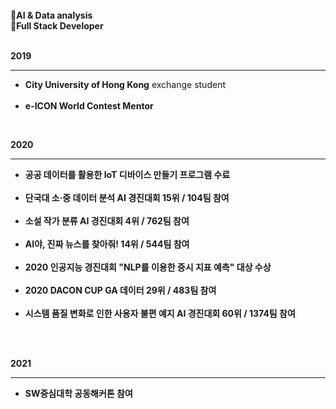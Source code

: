 <!--
**allan02/allan02** is a ✨ _special_ ✨ repository because its `README.md` (this file) appears on your GitHub profile.

Here are some ideas to get you started:

- 🔭 I’m currently working on ...
- 🌱 I’m currently learning ...
- 👯 I’m looking to collaborate on ...
- 🤔 I’m looking for help with ...
- 💬 Ask me about ...
- 📫 How to reach me: ...
- 😄 Pronouns: ...
- ⚡ Fun fact: ...
-->  
<br>
<strong>🌱AI & Data analysis</strong><br>
<strong>🌱Full Stack Developer</strong><br><br>

<strong>2019</strong><hr/>
<ul>
  <li><strong>City University of Hong Kong</strong> exchange student</li><br>
  <li><strong>e-ICON World Contest<strong> Mentor</li>
</ul><br>

<strong>2020</strong><hr/>
<ul>
  <li>공공 데이터를 활용한 IoT 디바이스 만들기 프로그램 수료</li><br>
  <li>단국대 소·중 데이터 분석 AI 경진대회 <strong>15위 / 104팀 참여</strong></li><br>
  <li>소설 작가 분류 AI 경진대회 <strong>4위 / 762팀 참여</strong></li><br>
  <li>AI야, 진짜 뉴스를 찾아줘! <strong>14위 / 544팀 참여</strong></li><br>
  <li>2020 인공지능 경진대회 "NLP를 이용한 증시 지표 예측" <strong>대상 수상</strong></li><br>
  <li>2020 DACON CUP GA 데이터 <strong>29위 / 483팀 참여</strong></li><br>
  <li>시스템 품질 변화로 인한 사용자 불편 예지 AI 경진대회 <strong>60위 / 1374팀 참여</strong></li><br>
</ul><br>

<strong>2021</strong><hr/>
<ul>
  <li>SW중심대학 공동해커톤 참여</li>  
</ul>

